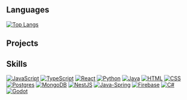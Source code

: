 Languages
---
[![Top Langs](https://github-readme-stats.vercel.app/api/top-langs/?username=domonkos97&theme=swift&langs_count=7&card_width=1000&include_all_commits=true)](https://github.com/domonkos97)

Projects
---

Skills
---

[![JavaScript][javascript-img]][javascript-url] [![TypeScript][typescript-img]][typescript-url] [![React][React.js]][React-url] [![Python][python-img]][python-url] [![Java][java-img]][java-url] [![HTML][html-img]][html-url] [![CSS][css-img]][css-url] [![Postgres][PostgreSQL]][postgres-url] [![MongoDB][mongodb-img]][mongodb-url] [![NestJS][nestjs-img]][nestjs-url] [![Java-Spring][Spring]][Spring-url] [![Firebase][firebase-img]][firebase-url] [![C#][csharp-img]][csharp-url] [![Godot][godot-img]][godot-url] 

[PostgreSQL]: https://img.shields.io/badge/PostgreSQL-336791?style=for-the-badge&logo=postgresql&logoColor=white
[PostgreSQL-url]: https://www.postgresql.org/

[css-img]: https://img.shields.io/badge/-CSS-1572B6?style=for-the-badge&logo=css3
[css-url]: https://developer.mozilla.org/en-US/docs/Web/CSS

[html-img]: https://img.shields.io/badge/HTML5-E34F26?style=for-the-badge&logo=html5&logoColor=white
[html-url]: https://en.wikipedia.org/wiki/HTML

[java-img]: https://img.shields.io/badge/Java-ED8B00?style=for-the-badge&logo=java&logoColor=white
[java-url]: https://www.java.com/

[python-img]: https://img.shields.io/badge/Python-3776AB?style=for-the-badge&logo=python&logoColor=white
[python-url]: https://www.python.org/

[javascript-img]: https://img.shields.io/badge/-JavaScript-F7DF1E?style=for-the-badge&logo=javascript&logoColor=black
[javascript-url]: https://www.javascript.com/

[React.js]: https://img.shields.io/badge/React-20232A?style=for-the-badge&logo=react&logoColor=61DAFB
[React-url]: https://reactjs.org/

[Spring]: https://img.shields.io/badge/Spring-6DB33F?style=for-the-badge&logo=spring&logoColor=white
[Spring-url]: https://spring.io

[PostgreSQL]: https://img.shields.io/badge/Postgresql-20232A?style=for-the-badge&logo=postgresql
[postgres-url]: https://postgresql.org

[typescript-img]: https://img.shields.io/badge/TypeScript-3178C6?style=for-the-badge&logo=typescript&logoColor=white
[typescript-url]: https://www.typescriptlang.org/

[nestjs-img]: https://img.shields.io/badge/NestJS-E0234E?style=for-the-badge&logo=nestjs&logoColor=white
[nestjs-url]: https://nestjs.com/

[firebase-img]: https://img.shields.io/badge/Firebase-FFCA28?style=for-the-badge&logo=firebase&logoColor=black
[firebase-url]: https://firebase.google.com/

[csharp-img]: https://img.shields.io/badge/C%23-239120?style=for-the-badge&logo=c-sharp&logoColor=white
[csharp-url]: https://learn.microsoft.com/en-us/dotnet/csharp/

[godot-img]: https://img.shields.io/badge/Godot-478CBF?style=for-the-badge&logo=godot-engine&logoColor=white
[godot-url]: https://godotengine.org/

[mongodb-img]: https://img.shields.io/badge/MongoDB-47A248?style=for-the-badge&logo=mongodb&logoColor=white
[mongodb-url]: https://www.mongodb.com/
